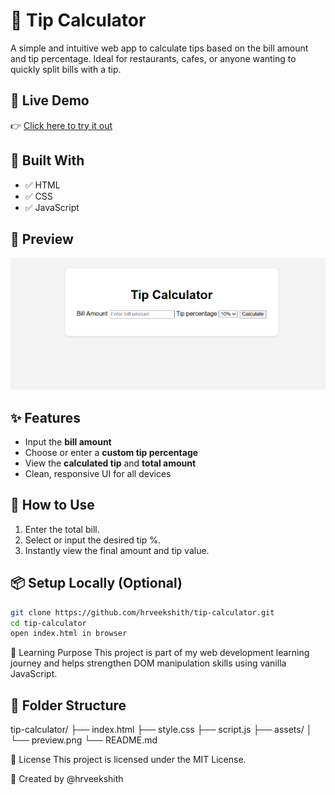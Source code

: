 # 💸 Tip Calculator

A simple and intuitive web app to calculate tips based on the bill amount and tip percentage. Ideal for restaurants, cafes, or anyone wanting to quickly split bills with a tip.

## 🚀 Live Demo
👉 [Click here to try it out](https://hrveekshith.github.io/tip-calculator/)

## 🧰 Built With
- ✅ HTML
- ✅ CSS
- ✅ JavaScript

## 📸 Preview

![Preview Screenshot](./assets/preview.png) <!-- Add a preview.png in an assets folder if you have one -->

## ✨ Features
- Input the **bill amount**
- Choose or enter a **custom tip percentage**
- View the **calculated tip** and **total amount**
- Clean, responsive UI for all devices

## 📂 How to Use
1. Enter the total bill.
2. Select or input the desired tip %.
3. Instantly view the final amount and tip value.

## 📦 Setup Locally (Optional)
```bash
git clone https://github.com/hrveekshith/tip-calculator.git
cd tip-calculator
open index.html in browser
```

🧠 Learning Purpose
This project is part of my web development learning journey and helps strengthen DOM manipulation skills using vanilla JavaScript.

## 📁 Folder Structure

tip-calculator/
├── index.html
├── style.css
├── script.js
├── assets/
│ └── preview.png
└── README.md


🔖 License
This project is licensed under the MIT License.

👤 Created by @hrveekshith


